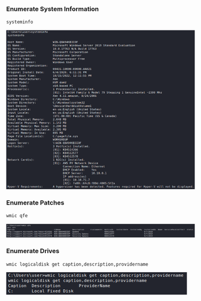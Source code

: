 ### Enumerate System Information
```sh
systeminfo
```

![](Resources/Images/System%20Enumeration/sysinfo.png)

### Enumerate Patches
```sh
wmic qfe
```

![](Resources/Images/System%20Enumeration/wmic%20qfe.png)

### Enumerate Drives
```sh
wmic logicaldisk get caption,description,providername
```

![](Resources/Images/System%20Enumeration/Enumerate%20Drives.png)


